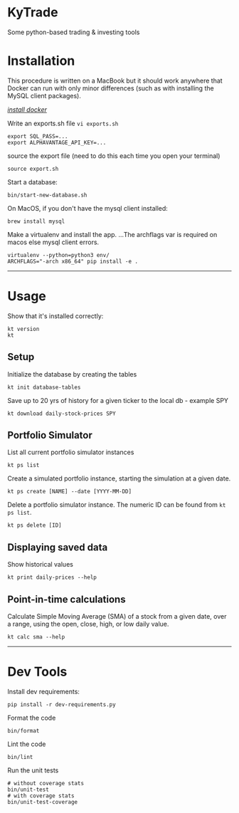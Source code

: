# KyTrade

Some python-based trading & investing tools

# Installation

This procedure is written on a MacBook but it should work anywhere that Docker can run with only
minor differences (such as with installing the MySQL client packages).


[*install docker*](https://docs.docker.com/get-docker/)


Write an exports.sh file `vi exports.sh`
```
export SQL_PASS=...
export ALPHAVANTAGE_API_KEY=...
```

source the export file (need to do this each time you open your terminal)
```
source export.sh
```


Start a database:
```
bin/start-new-database.sh
```

On MacOS, if you don't have the mysql client installed:
```
brew install mysql
```


Make a virtualenv and install the app.
...The archflags var is required on macos else mysql client errors.
```
virtualenv --python=python3 env/
ARCHFLAGS="-arch x86_64" pip install -e .
```


---


# Usage


Show that it's installed correctly:
```
kt version
kt
```

## Setup

Initialize the database by creating the tables
```
kt init database-tables
```

Save up to 20 yrs of history for a given ticker to the local db - example SPY
```
kt download daily-stock-prices SPY
```


## Portfolio Simulator

List all current portfolio simulator instances
```
kt ps list
```


Create a simulated portfolio instance, starting the simulation at a given date.
```
kt ps create [NAME] --date [YYYY-MM-DD]
```

Delete a portfolio simulator instance. The numeric ID can be found from `kt ps list`.
```
kt ps delete [ID]
```


## Displaying saved data

Show historical values
```
kt print daily-prices --help
```


## Point-in-time calculations

Calculate Simple Moving Average (SMA) of a stock from a given date, over a range, using the open,
close, high, or low daily value.

```
kt calc sma --help
```


---


# Dev Tools

Install dev requirements:
```
pip install -r dev-requirements.py
```

Format the code
```
bin/format
```

Lint the code
```
bin/lint
```

Run the unit tests
```
# without coverage stats
bin/unit-test
# with coverage stats
bin/unit-test-coverage
```
